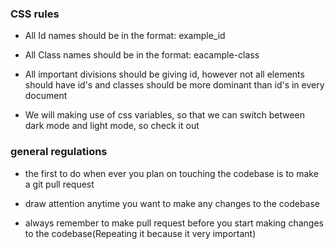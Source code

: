 ### CSS rules

- All Id names should be in the format: example_id

- All Class names should be in the format: eacample-class

- All important divisions should be giving id, however not all elements should have id's and classes should be more dominant than id's in every document

- We will making use of css variables, so that we can switch between dark mode and light mode, so check it out

### general regulations

- the first to do when ever you plan on touching the codebase is to make a git pull request

- draw attention anytime you want to make any changes to the codebase

- always remember to make pull request before you start making changes to the codebase(Repeating it because it very important)
